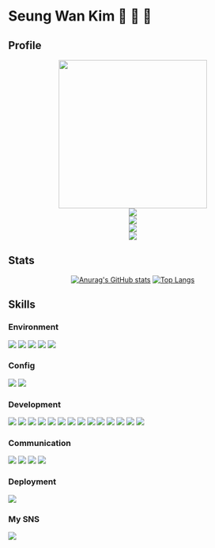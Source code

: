 <div align="center">

</div>

# Seung Wan Kim 🥊 🛫 🍺

## Profile
  <div align="center">
  <img src="https://i.imgur.com/PesUTRS.jpg" width="300" height="300">
  </div>
  
  <div align="center">
  <img src="https://img.shields.io/badge/swsj4480@gmail.com-D14836?style=for-the-badge&logo=gmail&logoColor=white">
  <br>
  <img src="https://img.shields.io/badge/Hongik_University_Business_Administration-002147?style=for-the-badge&logoColor=white">
  <br>
  <img src="https://img.shields.io/badge/Hongik_University_Computer_Engineering-002147?style=for-the-badge&logoColor=">
  <br>
  <img src="https://img.shields.io/badge/Whimoon_High_School_109th-1A2F70?style=for-the-badge&logoColor=yellow">
  <br>
    
  </div>
    

## Stats
  <div align="center">
  
  [![Anurag's GitHub stats](https://github-readme-stats.vercel.app/api?username=Programming-seungwan&show_icons=true&theme=dark)](https://github.com/anuraghazra/github-readme-stats)
  [![Top Langs](https://github-readme-stats.vercel.app/api/top-langs/?username=Programming-seungwan&layout=compact&theme=dark)](https://github.com/anuraghazra/github-readme-stats)
  </div>


## Skills
  ### Environment

<div align="left">
<img src="https://img.shields.io/badge/visualstudiocode-007ACC?style=for-the-badge&logo=visualstudiocode&logoColor=white">
<img src="https://img.shields.io/badge/git-F05032?style=for-the-badge&logo=git&logoColor=white">
<img src="https://img.shields.io/badge/github-181717?style=for-the-badge&logo=github&logoColor=white">
<img src="https://img.shields.io/badge/Google%20Chrome-4285F4?style=for-the-badge&logo=GoogleChrome&logoColor=white">
<img src="https://img.shields.io/badge/chatGPT-74aa9c?style=for-the-badge&logo=openai&logoColor=white">
</div>

### Config

<div align="left">
<img src="https://img.shields.io/badge/npm-CB3837?style=for-the-badge&logo=npm&logoColor=white">
<img src="https://img.shields.io/badge/vite-646CFF?style=for-the-badge&logo=vite&logoColor=white">
</div>

### Development

<div align="left">
<img src="https://img.shields.io/badge/Javascript-F7DF1E?style=for-the-badge&logo=Javascript&logoColor=white">
<img src="https://img.shields.io/badge/typescript-%23007ACC.svg?style=for-the-badge&logo=typescript&logoColor=white">
<img src="https://img.shields.io/badge/css3-%231572B6.svg?style=for-the-badge&logo=css3&logoColor=white">
<img src="https://img.shields.io/badge/html5-%23E34F26.svg?style=for-the-badge&logo=html5&logoColor=white">
<img src="https://img.shields.io/badge/react-%2320232a.svg?style=for-the-badge&logo=react&logoColor=%2361DAFB">
<img src="https://img.shields.io/badge/firebase-F7F7F7?style=for-the-badge&logo=firebase&logoColor=FFCA28">
<img src="https://img.shields.io/badge/ESlint-4B32C3?style=for-the-badge&logo=ESlint&logoColor=white">
<img src="https://img.shields.io/badge/Next.js-000000?style=for-the-badge&logo=Next.js&logoColor=white"/>
<img src="https://img.shields.io/badge/tailwindcss-%2338B2AC.svg?style=for-the-badge&logo=tailwind-css&logoColor=white"/>
<img src="https://img.shields.io/badge/redux-%23593d88.svg?style=for-the-badge&logo=redux&logoColor=white"/>
<img src="https://img.shields.io/badge/Tanstack%20Query-FF4154?style=for-the-badge&logo=react%20query&logoColor=white"/>
<img src="https://img.shields.io/badge/Gatsby-%23663399.svg?style=for-the-badge&logo=gatsby&logoColor=white"/>
<img src="https://img.shields.io/badge/JWT-black?style=for-the-badge&logo=JSON%20web%20tokens"/>
<img src="https://img.shields.io/badge/node.js-6DA55F?style=for-the-badge&logo=node.js&logoColor=white"/>


</div>

### Communication

<div align="left">
<img src="https://img.shields.io/badge/Slack-481549?style=for-the-badge&logo=slack&logoColor=white">
<img src="https://img.shields.io/badge/Notion-000000?style=for-the-badge&logo=Notion&logoColor=white">
<img src="https://img.shields.io/badge/KakaoTalk-FFCD00?style=for-the-badge&logo=KakaoTalk&logoColor=white">
<img src="https://img.shields.io/badge/GoogleMeet-00897B?style=for-the-badge&logo=GoogleMeet&logoColor=white">
</div>

### Deployment

<div align="left">
<img src="https://img.shields.io/badge/netlify-%23000000.svg?style=for-the-badge&logo=netlify&logoColor=#00C7B7">
</div>

### My SNS
<div align="left">
  <a href="https://www.instagram.com/wan981123/">
    <img src="https://img.shields.io/badge/Instagram-E4405F?style=for-the-badge&logo=instagram&logoColor=white">
  </a> 
</div>

